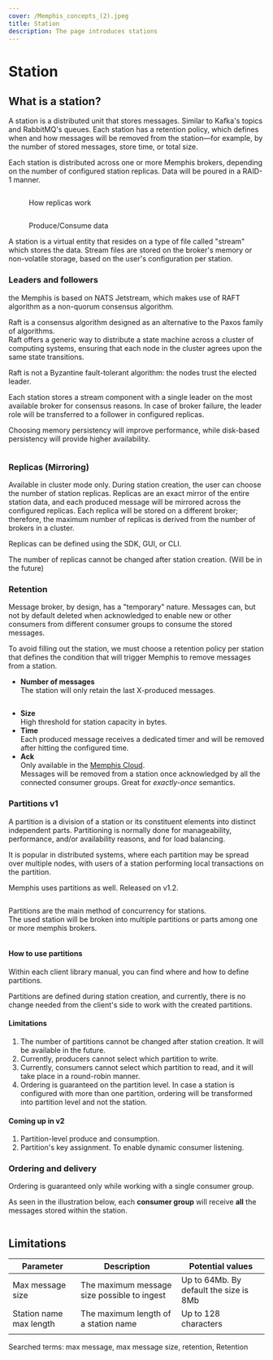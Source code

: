 ```yaml
---
cover: /Memphis_concepts_(2).jpeg
title: Station
description: The page introduces stations
---
```


# Station

## What is a station?

A station is a distributed unit that stores messages. Similar to Kafka's topics and RabbitMQ's queues. Each station has a retention policy, which defines when and how messages will be removed from the station—for example, by the number of stored messages, store time, or total size.

Each station is distributed across one or more Memphis brokers, depending on the number of configured station replicas. Data will be poured in a RAID-1 manner.

<figure><img src="/assets/station.jpeg" alt=""><figcaption><p>How replicas work</p></figcaption></figure>

<figure><img src="/assets/station_2.jpeg" alt=""><figcaption><p>Produce/Consume data</p></figcaption></figure>

A station is a virtual entity that resides on a type of file called "stream" which stores the data. Stream files are stored on the broker's memory or non-volatile storage, based on the user's configuration per station.&#x20;

### Leaders and followers

the Memphis is based on NATS Jetstream, which makes use of RAFT algorithm as a non-quorum consensus algorithm.

Raft is a consensus algorithm designed as an alternative to the Paxos family of algorithms.\
Raft offers a generic way to distribute a state machine across a cluster of computing systems, ensuring that each node in the cluster agrees upon the same state transitions.

Raft is not a Byzantine fault-tolerant algorithm: the nodes trust the elected leader.

Each station stores a stream component with a single leader on the most available broker for consensus reasons. In case of broker failure, the leader role will be transferred to a follower in configured replicas.

Choosing memory persistency will improve performance, while disk-based persistency will provide higher availability.

<figure><img src="/assets/stream.jpeg" alt=""><figcaption></figcaption></figure>

### Replicas (Mirroring)

Available in cluster mode only. During station creation, the user can choose the number of station replicas. Replicas are an exact mirror of the entire station data, and each produced message will be mirrored across the configured replicas. Each replica will be stored on a different broker; therefore, the maximum number of replicas is derived from the number of brokers in a cluster.

Replicas can be defined using the SDK, GUI, or CLI.

The number of replicas cannot be changed after station creation. (Will be in the future)

### Retention

Message broker, by design, has a "temporary" nature. Messages can, but not by default deleted when acknowledged to enable new or other consumers from different consumer groups to consume the stored messages.

To avoid filling out the station, we must choose a retention policy per station that defines the condition that will trigger Memphis to remove messages from a station.

* **Number of messages**\
  The station will only retain the last X-produced messages.&#x20;

<figure><img src="/assets/retention.jpeg" alt=""><figcaption></figcaption></figure>

* **Size**\
  High threshold for station capacity in bytes.
* **Time**\
  Each produced message receives a dedicated timer and will be removed after hitting the configured time.
* **Ack**\
  Only available in the [Memphis Cloud](../../memphis-cloud/getting-started.md).\
  Messages will be removed from a station once acknowledged by all the connected consumer groups. Great for _exactly-once_ semantics.

### Partitions v1

A partition is a division of a station or its constituent elements into distinct independent parts. Partitioning is normally done for manageability, performance, and/or availability reasons, and for load balancing.

It is popular in distributed systems, where each partition may be spread over multiple nodes, with users of a station performing local transactions on the partition.

Memphis uses partitions as well. Released on v1.2.

<figure><img src="/assets/partitions_(1).jpeg" alt=""><figcaption></figcaption></figure>

Partitions are the main method of concurrency for stations. \
The used station will be broken into multiple partitions or parts among one or more memphis brokers.

<figure><img src="/assets/partitions_(2).jpeg" alt=""><figcaption></figcaption></figure>

#### How to use partitions

Within each client library manual, you can find where and how to define partitions.

Partitions are defined during station creation, and currently, there is no change needed from the client's side to work with the created partitions.

#### **Limitations**

1. The number of partitions cannot be changed after station creation. It will be available in the future.
2. Currently, producers cannot select which partition to write.
3. Currently, consumers cannot select which partition to read, and it will take place in a round-robin manner.
4. Ordering is guaranteed on the partition level. In case a station is configured with more than one partition, ordering will be transformed into partition level and not the station.

#### Coming up in v2

1. Partition-level produce and consumption.
2. Partition's key assignment. To enable dynamic consumer listening.

### Ordering and delivery

Ordering is guaranteed only while working with a single consumer group.

As seen in the illustration below, each **consumer group** will receive **all** the messages stored within the station.

<figure><img src="/assets/ordering.jpeg" alt=""><figcaption></figcaption></figure>

## Limitations

| Parameter               | Description                                 | Potential values                       |
| ----------------------- | ------------------------------------------- | -------------------------------------- |
| Max message size        | The maximum message size possible to ingest | Up to 64Mb. By default the size is 8Mb |
| Station name max length | The maximum length of a station name        | Up to 128 characters                   |
|                         |                                             |                                        |

Searched terms: max message, max message size, retention, Retention
